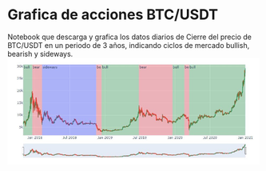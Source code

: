 # Grafica de acciones BTC/USDT
Notebook que descarga y grafica los datos diarios de Cierre del precio de BTC/USDT en un periodo de 3 años, indicando ciclos de mercado bullish, bearish y sideways.   
![](Img/Captura1.JPG)
